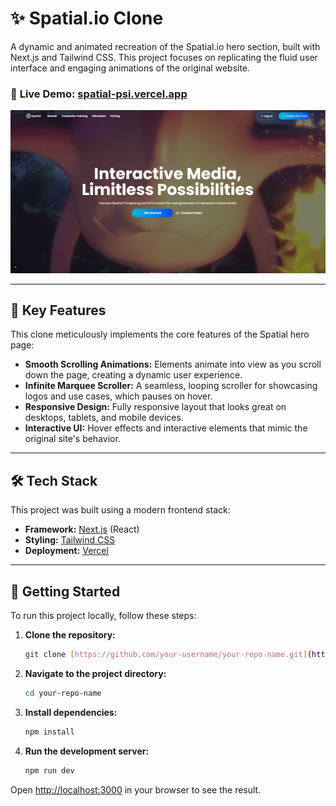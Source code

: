 # ✨ Spatial.io Clone

A dynamic and animated recreation of the Spatial.io hero section, built with Next.js and Tailwind CSS. This project focuses on replicating the fluid user interface and engaging animations of the original website.

### 🔗 **Live Demo:** [**spatial-psi.vercel.app**](https://spatial-psi.vercel.app/)

![Spatial Clone Hero Section](image.png)

---
## 🚀 Key Features

This clone meticulously implements the core features of the Spatial hero page:

-   **Smooth Scrolling Animations:** Elements animate into view as you scroll down the page, creating a dynamic user experience.
-   **Infinite Marquee Scroller:** A seamless, looping scroller for showcasing logos and use cases, which pauses on hover.
-   **Responsive Design:** Fully responsive layout that looks great on desktops, tablets, and mobile devices.
-   **Interactive UI:** Hover effects and interactive elements that mimic the original site's behavior.

---
## 🛠️ Tech Stack

This project was built using a modern frontend stack:

-   **Framework:** [Next.js](https://nextjs.org/) (React)
-   **Styling:** [Tailwind CSS](https://tailwindcss.com/)
-   **Deployment:** [Vercel](https://vercel.com/)

---
## 🚀 Getting Started

To run this project locally, follow these steps:

1.  **Clone the repository:**
    ```bash
    git clone [https://github.com/your-username/your-repo-name.git](https://github.com/your-username/your-repo-name.git)
    ```
2.  **Navigate to the project directory:**
    ```bash
    cd your-repo-name
    ```
3.  **Install dependencies:**
    ```bash
    npm install
    ```
4.  **Run the development server:**
    ```bash
    npm run dev
    ```

Open [http://localhost:3000](http://localhost:3000) in your browser to see the result.